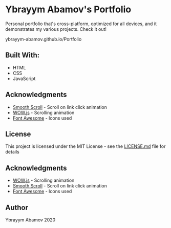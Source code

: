 
# Ybrayym Abamov's Portfolio

Personal portfolio that's cross-platform, optimized for all devices, and it demonstrates my various projects. Check it out!

ybrayym-abamov.github.io/Portfolio

## Built With:
- HTML
- CSS
- JavaScript


## Acknowledgments
- [Smooth Scroll](https://github.com/cferdinandi/smooth-scroll) - Scroll on link click animation
- [WOW.js](https://mynameismatthieu.com/WOW/) - Scrolling animation
- [Font Awesome](https://fontawesome.com/?from=io/) - Icons used

## License

This project is licensed under the MIT License - see the [LICENSE.md](LICENSE.md) file for details

## Acknowledgments

* [WOW.js](https://mynameismatthieu.com/WOW/) - Scrolling animation
* [Smooth Scroll](https://github.com/cferdinandi/smooth-scroll) - Scroll on link click animation
* [Font Awesome](https://fontawesome.com/?from=io/) - Icons used

## Author
Ybrayym Abamov 2020